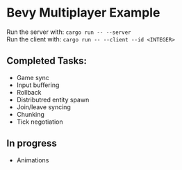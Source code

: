 # Bevy Multiplayer Example
Run the server with: `cargo run -- --server`  
Run the client with: `cargo run -- --client --id <INTEGER>`

## Completed Tasks:
- Game sync
- Input buffering
- Rollback
- Distributred entity spawn
- Join/leave syncing
- Chunking
- Tick negotiation

## In progress
- Animations
